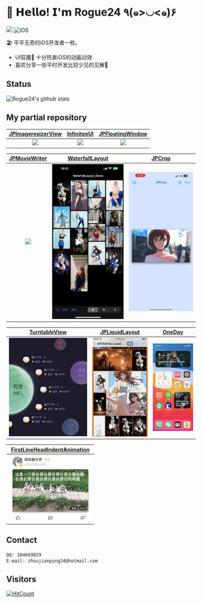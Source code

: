 # 🥳 𝗛𝗲𝗹𝗹𝗼! 𝗜'𝗺 Rogue24 ٩(๑>◡<๑)۶
[![](https://img.shields.io/badge/-@Rogue24-%23181717?style=flat-square&logo=github)](https://github.com/Rogue24)
![iOS](https://img.shields.io/badge/-iOS-%232c3e50?style=flat-square&logo=iOS)

🏖 平平无奇的iOS开发者一枚。

- UI狂魔🤩 十分热衷iOS的动画动效
- 喜欢分享一些平时开发比较少见的见解🧐

## Status

![Rogue24's github stats](https://readme-stats.clckblog.space/api?username=Rogue24&show_icons=true&theme=tokyonight)

## My partial repository

|[JPImageresizerView](https://github.com/Rogue24/JPImageresizerView)|[InfiniteeUI](https://github.com/Rogue24/InfiniteeUI)|[JPFloatingWindow](https://github.com/Rogue24/JPFloatingWindow)|
|:---:|:---:|:---:|
|![](https://github.com/Rogue24/JPCover/raw/master/JPImageresizerView/cover.gif)|![](https://github.com/Rogue24/JPCover/raw/master/InfiniteeUI/sunorder.gif)|![](https://github.com/Rogue24/JPCover/raw/master/JPFloatingWindow/gif_example.gif)|

|[JPMovieWriter](https://github.com/Rogue24/JPMovieWriter_Demo)|[WaterfallLayout](https://github.com/Rogue24/WaterfallLayoutDemo)|[JPCrop](https://github.com/Rogue24/JPCrop)|
|:---:|:---:|:---:|
|![](https://github.com/Rogue24/JPCover/raw/master/JPMovieWriter_Demo/JPMovieWriter_1.gif)|![](https://github.com/Rogue24/JPCover/raw/master/WaterfallLayout/WaterfallLayout_1.gif)|![](https://github.com/Rogue24/JPCover/raw/master/JPCrop/example.gif)|

|[TurntableView](https://github.com/Rogue24/TurntableView-Demo)|[JPLiquidLayout](https://github.com/Rogue24/JPLiquidLayout)|[OneDay](https://github.com/Rogue24/OneDay)|
|:---:|:---:|:---:|
|![](https://github.com/Rogue24/JPCover/raw/master/TurntableView-Demo/TurntableView-Demo_1.gif)|![](https://github.com/Rogue24/JPCover/raw/master/JPLiquidLayout/insert.gif)|![](https://github.com/Rogue24/JPCover/raw/master/OneDay/cover.jpg)|

|[FirstLineHeadIndentAnimation](https://github.com/Rogue24/FirstLineHeadIndentAnimation)|
|:---:|
|![](https://github.com/Rogue24/JPCover/raw/master/FirstLineHeadIndentAnimation/cover.gif)|

## Contact

	QQ: 184669029
	E-mail: zhoujianping24@hotmail.com

## Visitors

[![HitCount](http://hits.dwyl.com/Rogue24/Rogue24.svg)](http://hits.dwyl.com/Rogue24/Rogue24)
